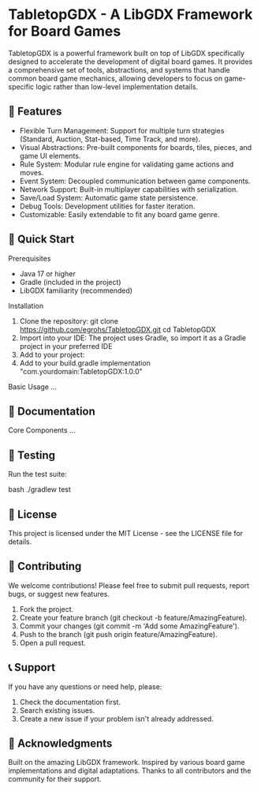 # TabletopGDX - A LibGDX Framework for Board Games

TabletopGDX is a powerful framework built on top of LibGDX specifically designed to accelerate the development of digital board games. It provides a comprehensive set of tools, abstractions, and systems that handle common board game mechanics, allowing developers to focus on game-specific logic rather than low-level implementation details.

## 🎯 Features
- Flexible Turn Management: Support for multiple turn strategies (Standard, Auction, Stat-based, Time Track, and more).
- Visual Abstractions: Pre-built components for boards, tiles, pieces, and game UI elements.
- Rule System: Modular rule engine for validating game actions and moves.
- Event System: Decoupled communication between game components.
- Network Support: Built-in multiplayer capabilities with serialization.
- Save/Load System: Automatic game state persistence.
- Debug Tools: Development utilities for faster iteration.
- Customizable: Easily extendable to fit any board game genre.

## 🚀 Quick Start
Prerequisites
- Java 17 or higher
- Gradle (included in the project)
- LibGDX familiarity (recommended)

Installation
1. Clone the repository:
git clone https://github.com/egrohs/TabletopGDX.git
cd TabletopGDX
2. Import into your IDE:
The project uses Gradle, so import it as a Gradle project in your preferred IDE
3. Add to your project:
4. Add to your build.gradle
implementation "com.yourdomain:TabletopGDX:1.0.0"

Basic Usage
...
## 📖 Documentation
Core Components
...

## 🧪 Testing
Run the test suite:

bash
./gradlew test
## 📝 License
This project is licensed under the MIT License - see the LICENSE file for details.

## 🤝 Contributing
We welcome contributions! Please feel free to submit pull requests, report bugs, or suggest new features.
1. Fork the project.
2. Create your feature branch (git checkout -b feature/AmazingFeature).
3. Commit your changes (git commit -m 'Add some AmazingFeature').
4. Push to the branch (git push origin feature/AmazingFeature).
5. Open a pull request.

## 📞 Support
If you have any questions or need help, please:
1. Check the documentation first.
2. Search existing issues.
3. Create a new issue if your problem isn't already addressed.

## 🙏 Acknowledgments
Built on the amazing LibGDX framework.
Inspired by various board game implementations and digital adaptations.
Thanks to all contributors and the community for their support.
